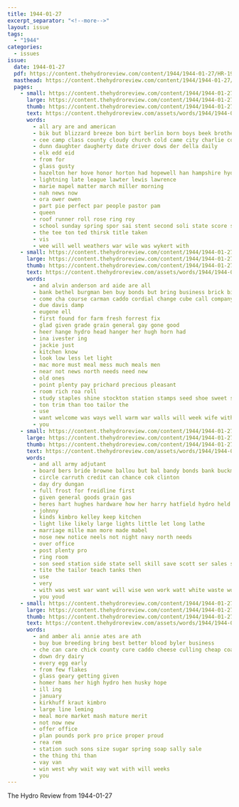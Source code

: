```yaml
---
title: 1944-01-27
excerpt_separator: "<!--more-->"
layout: issue
tags:
  - "1944"
categories:
  - issues
issue:
  date: 1944-01-27
  pdf: https://content.thehydroreview.com/content/1944/1944-01-27/HR-1944-01-27.pdf
  masthead: https://content.thehydroreview.com/content/1944/1944-01-27/masthead/HR-1944-01-27.jpg
  pages:
    - small: https://content.thehydroreview.com/content/1944/1944-01-27/small/HR-1944-01-27-01.jpg
      large: https://content.thehydroreview.com/content/1944/1944-01-27/large/HR-1944-01-27-01.jpg
      thumb: https://content.thehydroreview.com/content/1944/1944-01-27/thumbnails/HR-1944-01-27-01.jpg
      text: https://content.thehydroreview.com/assets/words/1944/1944-01-27/HR-1944-01-27-01.txt
      words:
        - all ary are and american
        - bik but blizzard breeze bon birt berlin born boys beek brothers bonds
        - cee camp class county cloudy church cold came city charlie cody
        - dunn daughter daugherty date driver dows der della daily
        - elk edd eid
        - from for
        - glass gusty
        - hazelton her hove honor horton had hopewell han hampshire hydro hogan
        - lightning late league lawter lewis lawrence
        - marie mapel matter march miller morning
        - nah news now
        - ora ower owen
        - part pie perfect par people pastor pam
        - queen
        - roof runner roll rose ring roy
        - school sunday spring spor sai stent second soli state score simos son schoo shoop storm swartz
        - the tee ton ted thirsk title taken
        - vis
        - wee will well weathers war wile was wykert with
    - small: https://content.thehydroreview.com/content/1944/1944-01-27/small/HR-1944-01-27-02.jpg
      large: https://content.thehydroreview.com/content/1944/1944-01-27/large/HR-1944-01-27-02.jpg
      thumb: https://content.thehydroreview.com/content/1944/1944-01-27/thumbnails/HR-1944-01-27-02.jpg
      text: https://content.thehydroreview.com/assets/words/1944/1944-01-27/HR-1944-01-27-02.txt
      words:
        - and alvin anderson ard aide are all
        - bank bethel burgman ben buy bonds but bring business brick bible
        - come cha course carman caddo cordial change cube call company can county car
        - due davis damp
        - eugene ell
        - first found for farm fresh forrest fix
        - glad given grade grain general gay gone good
        - heer hange hydro head hanger her hugh horn had
        - ina ivester ing
        - jackie just
        - kitchen know
        - look low less let light
        - mac more must meal mess much meals men
        - near not news north needs need new
        - old ones
        - point plenty pay prichard precious pleasant
        - room rich roa roll
        - study staples shine stockton station stamps seed shoe sweet spring sou see stock
        - ton trim than too tailor the
        - use
        - want welcome was ways well warm war walls will week wife with
        - you
    - small: https://content.thehydroreview.com/content/1944/1944-01-27/small/HR-1944-01-27-03.jpg
      large: https://content.thehydroreview.com/content/1944/1944-01-27/large/HR-1944-01-27-03.jpg
      thumb: https://content.thehydroreview.com/content/1944/1944-01-27/thumbnails/HR-1944-01-27-03.jpg
      text: https://content.thehydroreview.com/assets/words/1944/1944-01-27/HR-1944-01-27-03.txt
      words:
        - and all army adjutant
        - board bers bride browne ballou but bal bandy bonds bank buckmaster buy
        - circle carruth credit can chance cok clinton
        - day dry dungan
        - full frost for freidline first
        - given general goods grain gas
        - heres hart hughes hardware how her harry hatfield hydro held hume hinton hoe
        - johnny
        - kinds kimbro kelley keep kitchen
        - light like likely large lights little let long lathe
        - marriage mille man more made mabel
        - nose new notice neels not night navy north needs
        - over office
        - post plenty pro
        - ring room
        - son seed station side state sell skill save scott ser sales see speak sale such surgeon schroder style shon
        - tite the tailor teach tanks then
        - use
        - very
        - with was west war want will wise won work watt white waste wood wells weatherford write
        - you youd
    - small: https://content.thehydroreview.com/content/1944/1944-01-27/small/HR-1944-01-27-04.jpg
      large: https://content.thehydroreview.com/content/1944/1944-01-27/large/HR-1944-01-27-04.jpg
      thumb: https://content.thehydroreview.com/content/1944/1944-01-27/thumbnails/HR-1944-01-27-04.jpg
      text: https://content.thehydroreview.com/assets/words/1944/1944-01-27/HR-1944-01-27-04.txt
      words:
        - and amber ali annie ates are ath
        - buy bue breeding bring best better blood byler business
        - che can care chick county cure caddo cheese culling cheap coats coffee
        - down dry dairy
        - every egg early
        - from few flakes
        - glass geary getting given
        - homer hams her high hydro hen husky hope
        - ill ing
        - january
        - kirkhuff kraut kimbro
        - large line leming
        - meal more market mash mature merit
        - not now new
        - offer office
        - plan pounds pork pro price proper proud
        - rea rem
        - station such sons size sugar spring soap sally sale
        - the thing thi than
        - vay van
        - win west why wait way wat with will weeks
        - you
---
```


The Hydro Review from 1944-01-27

<!--more-->

